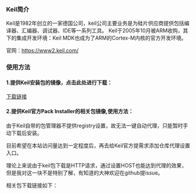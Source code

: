 ### Keil简介

Keil是1982年创立的一家德国公司，keil公司主要业务是为硅片供应商提供包括编译器、汇编器、调试器、IDE等一系列工具。
Keil于2005年10月被ARM收购，其下的集成开发环境：Keil MDK也成为了ARM的Cortex-M内核的官方开发环境。

官网：https://www2.keil.com/

### 使用方法
#### 1.提供Keil安装包的镜像，点击此处进行下载：

<a href="" id="Keil-installer">下载链接</a>

#### 2.提供Keil官方Pack Installer的相关包镜像,使用方法：

由于Keil自带的包管理器不提供registry设置，故无法一键自动代理，只能暂时手动下载后安装。

目前希望在本站访问量达到一定程度后，再去给Keil官方提需求添加仓库代理设置入口。

理论上来说由于keil包下载是HTTP请求，通过设置HOST也能达到代理的效果，但是我对这一块不是特别了解，有知道的大神欢迎在github提issue。

相关包下载链接如下：


<ul id="Keil-packs">

</ul>

